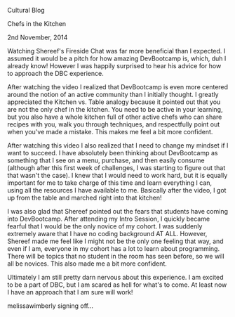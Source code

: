 Cultural Blog

Chefs in the Kitchen

2nd November, 2014


Watching Shereef's Fireside Chat was far more beneficial than I expected. I assumed it would be a pitch for how amazing DevBootcamp is, which, duh I already know! However I was happily surprised to hear his advice for how to approach the DBC experience.


After watching the video I realized that DevBootcamp is even more centered around the notion of an active community than I initially thought. I greatly appreciated the Kitchen vs. Table analogy because it pointed out that you are not the only chef in the kitchen. You need to be active in your learning, but you also have a whole kitchen full of other active chefs who can share recipes with you, walk you through techniques, and respectfully point out when you've made a mistake. This makes me feel a bit more confident.


After watching this video I also realized that I need to change my mindset if I want to succeed. I have absolutely been thinking about DevBootcamp as something that I see on a menu, purchase, and then easily consume (although after this first week of challenges, I was starting to figure out that that wasn't the case). I knew that I would need to work hard, but it is equally important for me to take charge of this time and learn everything I can, using all the resources I have available to me. Basically after the video, I got up from the table and marched right into that kitchen!


I was also glad that Shereef pointed out the fears that students have coming into DevBootcamp. After attending my Intro Session, I quickly became fearful that I would be the only novice of my cohort. I was suddenly extremely aware that I have no coding background AT ALL. However, Shereef made me feel like I might not be the only one feeling that way, and even if I am, everyone in my cohort has a lot to learn about programming. There will be topics that no student in the room has seen before, so we will all be novices. This also made me a bit more confident.


Ultimately I am still pretty darn nervous about this experience. I am excited to be a part of DBC, but I am scared as hell for what's to come. At least now I have an approach that I am sure will work!

melissawimberly signing off...